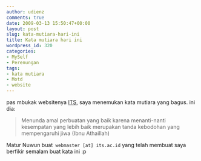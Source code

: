 ```yaml
---
author: udienz
comments: true
date: 2009-03-13 15:50:47+00:00
layout: post
slug: kata-mutiara-hari-ini
title: Kata mutiara hari ini
wordpress_id: 320
categories:
- MySelf
- Perenungan
tags:
- kata mutiara
- Motd
- website
---
```


pas mbukak websitenya [ITS](http://www.its.ac.id/), saya menemukan kata mutiara yang bagus. ini dia:




<blockquote>Menunda amal perbuatan yang baik karena menanti-nanti kesempatan yang lebih baik merupakan tanda kebodohan yang mempengaruhi jiwa (Ibnu Athaillah)</blockquote>




Matur Nuwun buat` webmaster [at] its.ac.id` yang telah membuat saya berfikir semalam buat kata ini :p
